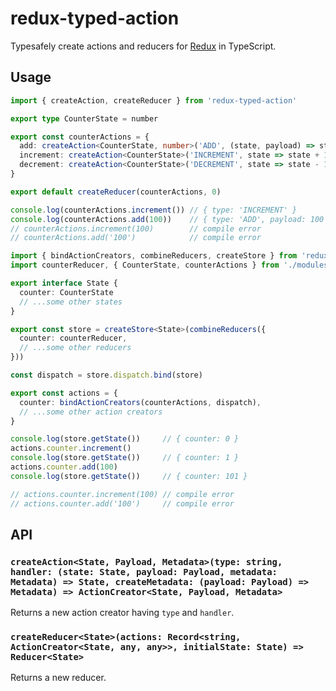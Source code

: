 # redux-typed-action

Typesafely create actions and reducers for [Redux](https://github.com/reactjs/redux) in TypeScript.

## Usage

```typescript
import { createAction, createReducer } from 'redux-typed-action'

export type CounterState = number

export const counterActions = {
  add: createAction<CounterState, number>('ADD', (state, payload) => state + payload),
  increment: createAction<CounterState>('INCREMENT', state => state + 1),
  decrement: createAction<CounterState>('DECREMENT', state => state - 1),
}

export default createReducer(counterActions, 0)

console.log(counterActions.increment()) // { type: 'INCREMENT' }
console.log(counterActions.add(100))    // { type: 'ADD', payload: 100 }
// counterActions.increment(100)        // compile error
// counterActions.add('100')            // compile error
```

```typescript
import { bindActionCreators, combineReducers, createStore } from 'redux'
import counterReducer, { CounterState, counterActions } from './modules/counter'  // import the above

export interface State {
  counter: CounterState
  // ...some other states
}

export const store = createStore<State>(combineReducers({
  counter: counterReducer,
  // ...some other reducers
}))

const dispatch = store.dispatch.bind(store)

export const actions = {
  counter: bindActionCreators(counterActions, dispatch),
  // ...some other action creators
}

console.log(store.getState())     // { counter: 0 }
actions.counter.increment()
console.log(store.getState())     // { counter: 1 }
actions.counter.add(100)
console.log(store.getState())     // { counter: 101 }

// actions.counter.increment(100) // compile error
// actions.counter.add('100')     // compile error
```

## API

### `createAction<State, Payload, Metadata>(type: string, handler: (state: State, payload: Payload, metadata: Metadata) => State, createMetadata: (payload: Payload) => Metadata) => ActionCreator<State, Payload, Metadata>`

Returns a new action creator having `type` and `handler`.

### `createReducer<State>(actions: Record<string, ActionCreator<State, any, any>>, initialState: State) => Reducer<State>`

Returns a new reducer.

